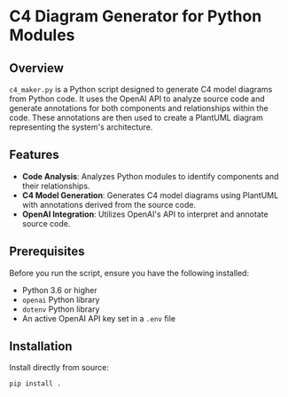 # C4 Diagram Generator for Python Modules

## Overview

`c4_maker.py` is a Python script designed to generate C4 model diagrams from Python code. It uses the OpenAI API to analyze source code and generate annotations for both components and relationships within the code. These annotations are then used to create a PlantUML diagram representing the system's architecture.

## Features

- **Code Analysis**: Analyzes Python modules to identify components and their relationships.
- **C4 Model Generation**: Generates C4 model diagrams using PlantUML with annotations derived from the source code.
- **OpenAI Integration**: Utilizes OpenAI's API to interpret and annotate source code.

## Prerequisites

Before you run the script, ensure you have the following installed:
- Python 3.6 or higher
- `openai` Python library
- `dotenv` Python library
- An active OpenAI API key set in a `.env` file

## Installation

Install directly from source:

```bash
pip install .
